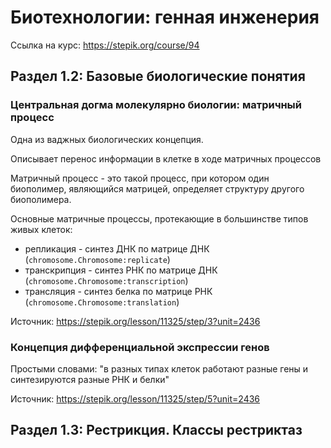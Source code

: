 # Биотехнологии: генная инженерия

Ссылка на курс: https://stepik.org/course/94

## Раздел 1.2: Базовые биологические понятия

### Центральная догма молекулярно биологии: матричный процесс

Одна из ваджных биологических концепция.

Описывает перенос информации в клетке в ходе матричных процессов

Матричный процесс - это такой процесс, при котором один биополимер, являющийся матрицей,
определяет структуру другого биополимера.

Основные матричные процессы, протекающие в большинстве типов живых клеток:
- репликация - синтез ДНК по матрице ДНК (`chromosome.Chromosome:replicate`)
- транскрипция - синтез РНК по матрице ДНК (`chromosome.Chromosome:transcription`)
- трансляция - синтез белка по матрице РНК (`chromosome.Chromosome:translation`)

Источник: https://stepik.org/lesson/11325/step/3?unit=2436

### Концепция дифференциальной экспрессии генов

Простыми словами: "в разных типах клеток работают разные гены и синтезируются разные РНК и белки"

Источник: https://stepik.org/lesson/11325/step/5?unit=2436

## Раздел 1.3: Рестрикция. Классы рестриктаз


